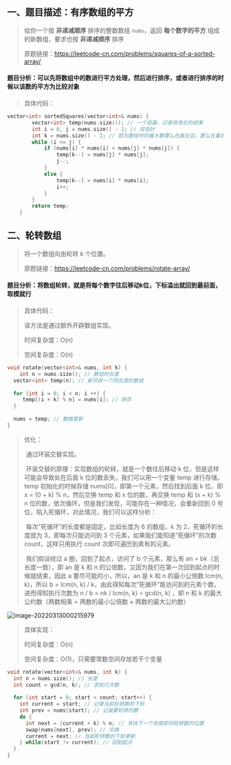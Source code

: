 ## 一、题目描述：有序数组的平方

> 给你一个按 **非递减顺序** 排序的整数数组 `nums`，返回 **每个数字的平方** 组成的新数组，要求也按 **非递减顺序** 排序
>
> 原题链接：https://leetcode-cn.com/problems/squares-of-a-sorted-array/

#### 题目分析：可以先将数组中的数进行平方处理，然后进行排序，或者进行排序的时候以该数的平方为比较对象

> 具体代码：

```c
vector<int> sortedSquares(vector<int>& nums) {
        vector<int> temp(nums.size()); // 一个容器，记录排序后的结果
        int i = 0, j = nums.size() - 1; // 双指针
        int k = nums.size() - 1; // 因为数组中的最大数要么在最左边，要么在最右边，因此每次记录的都是“最大数”
        while (i <= j) {
            if (nums[i] * nums[i] < nums[j] * nums[j]) {
                temp[k--] = nums[j] * nums[j];
                j--;
            }
            else {
                temp[k--] = nums[i] * nums[i];
                i++;
            }
        }
        return temp;
    }
```



## 二、轮转数组

> 将一个数组向由轮转 k 个位置。
>
> 原题链接：https://leetcode-cn.com/problems/rotate-array/

#### 题目分析：将数组轮转，就是将每个数字往后移动k位，下标溢出就回到最前面，取模就行

> 具体代码：
>
> 该方法是通过额外开辟数组实现。
>
> 时间复杂度：O(n)
>
> 空间复杂度：O(n)

```c++
void rotate(vector<int>& nums, int k) {
	int n = nums.size(); // 数组的长度
  vector<int> temp(n); // 新开辟一个同长度的数组
  
  for (int i = 0; i < n; i ++) {
     temp[(i + k) % n] = nums[i]; // 转存
  }
  
  nums = temp; // 数据更新
}
```

> 优化：
>
> ​	通过环装交替实现。
>
> ​	环装交替的原理：实现数组的轮转，就是一个数往后移动 k 位，但是这样可能会导致处在后面 k 位的数丢失，我们可以用一个变量 temp 进行存储，temp 初始化的时候存储 nums[0]，即第一个元素，然后找到后面 k 位，即 x = (0 + k) % n，然后交换 temp 和 x 位的数，再交换 temp 和 (x + k) % n 位的数，依次循环，但是我们发现，可能存在一种情况，会重新回到 0 号位，陷入死循环，对此情况，我们可以这样分析：
>
> ​	每次“死循环”的长度都是固定，比如长度为 6 的数组，k 为 2，死循环的长度就为 3，即每次只能访问到 3 个元素，如果我们能知道“死循环”的次数 count，这样只用执行 count 次即可遍历到素有的元素。
>
> ​	我们假设经过 a 圈，回到了起点，访问了 b 个元素，那么有 an = bk（总长度一致），即 an 是 k 和 n 的公倍数，又因为我们在第一次回到起点的时候就结束，因此 a 要尽可能的小，所以，an 是 k 和 n 的最小公倍数 lcm(n, k)，所以 b = lcm(n, k) / k，由此得知每次“死循环”能访问到的元素个数，进而得知执行次数为 n / b = nk / lcm(n, k) = gcd(n, k) ，即 n 和 k 的最大公约数（两数相乘 = 两数的最小公倍数 × 两数的最大公约数）

![image-20220313000215979](C:\Users\烧鸡公\AppData\Roaming\Typora\typora-user-images\image-20220313000215979.png)

> 具体实现：
>
> 时间复杂度：O(n)
>
> 空间复杂度：O(1)，只需要常数空间存放若干个变量

```c++
void rotate(vector<int>& nums, int k) {
  int n = nums.size(); // 长度
  int count = gcd(n, k); // 求执行次数
  
  for (int start = 0; start < count; start++) {
  	int current = start; // 记录当前轮转数的下标
    int prev = nums[start]; // 记录要轮转的数
    do {
      int next = (current + k) % n; // 寻找下一个存放即将轮转数的位置
      swap(nums[next], prev); // 交换
      current = next; // 当前轮转数的下标更新
    } while(start != current); // 回到起点
  }
}
```

